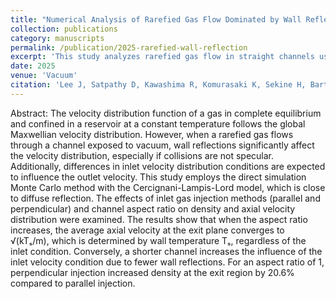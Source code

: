 ```yaml
---
title: "Numerical Analysis of Rarefied Gas Flow Dominated by Wall Reflection in a Straight Channel"
collection: publications
category: manuscripts
permalink: /publication/2025-rarefied-wall-reflection
excerpt: 'This study analyzes rarefied gas flow in straight channels using DSMC with the Cercignani-Lampis-Lord model, showing how wall reflection and inlet conditions influence exit velocity and density.'
date: 2025
venue: 'Vacuum'
citation: 'Lee J, Satpathy D, Kawashima R, Komurasaki K, Sekine H, Barth N, Koizumi H. Numerical Analysis of Rarefied Gas Flow Dominated by Wall Reflection in a Straight Channel'
---
```


Abstract: 
The velocity distribution function of a gas in complete equilibrium and confined in a reservoir at a constant temperature follows the global Maxwellian velocity distribution. However, when a rarefied gas flows through a channel exposed to vacuum, wall reflections significantly affect the velocity distribution, especially if collisions are not specular. Additionally, differences in inlet velocity distribution conditions are expected to influence the outlet velocity. This study employs the direct simulation Monte Carlo method with the Cercignani-Lampis-Lord model, which is close to diffuse reflection. The effects of inlet gas injection methods (parallel and perpendicular) and channel aspect ratio on density and axial velocity distribution were examined. The results show that when the aspect ratio increases, the average axial velocity at the exit plane converges to √(kTₛ/m), which is determined by wall temperature Tₛ, regardless of the inlet condition. Conversely, a shorter channel increases the influence of the inlet velocity condition due to fewer wall reflections. For an aspect ratio of 1, perpendicular injection increased density at the exit region by 20.6% compared to parallel injection.